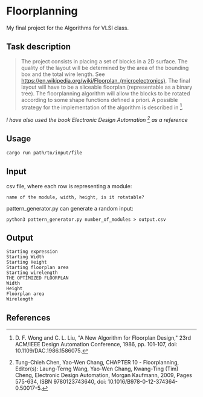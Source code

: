 # Floorplanning
My final project for the Algorithms for VLSI class.

## Task description
>The project consists in placing a set of blocks in a 2D surface. The quality of the layout will be determined by the area of the bounding box and the total wire length. See https://en.wikipedia.org/wiki/Floorplan_(microelectronics).
The final layout will have to be a sliceable floorplan (representable as a binary tree). The floorplanning algorithm will allow the blocks to be rotated according to some shape functions defined a priori.
A possible strategy for the implementation of the algorithm is described in [^1].

_I have also used the book Electronic Design Automation [^2] as a reference_

## Usage
```bash
cargo run path/to/input/file
```
## Input
csv file, where each row is representing a module:
```
name of the module, width, height, is it rotatable?
```

pattern_generator.py can generate a random input:
```
python3 pattern_generator.py number_of_modules > output.csv
```

## Output
```
Starting expression
Starting Width
Starting Height
Starting floorplan area
Starting wirelength
THE OPTIMIZED FLOORPLAN
Width
Height
Floorplan area
Wirelength
```

## References

[^1]: D. F. Wong and C. L. Liu,
  "A New Algorithm for Floorplan Design,"
  23rd ACM/IEEE Design Automation Conference, 1986, pp. 101-107,
  doi: 10.1109/DAC.1986.1586075.

[^2]: Tung-Chieh Chen, Yao-Wen Chang,
  CHAPTER 10 - Floorplanning,
  Editor(s): Laung-Terng Wang, Yao-Wen Chang, Kwang-Ting (Tim) Cheng,
  Electronic Design Automation,
  Morgan Kaufmann,
  2009,
  Pages 575-634,
  ISBN 9780123743640,
  doi: 10.1016/B978-0-12-374364-0.50017-5.

